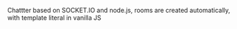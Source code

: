 Chattter based on SOCKET.IO and node.js, rooms are created automatically, with template literal in vanilla JS
